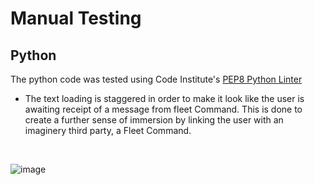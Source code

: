 # Manual Testing

## Python
The python code was tested using Code Institute's [PEP8 Python Linter](https://pep8ci.herokuapp.com/)
* The text loading is staggered in order to make it look like the user is awaiting receipt of a message from fleet Command. This is done to create a further sense of immersion by linking the user with an imaginery third party, a Fleet Command.</br >
</br >

![image]()</br >
</br >